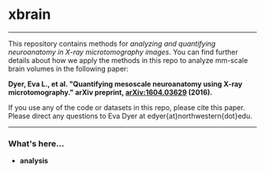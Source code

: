 # xbrain 
***
This repository contains methods for _analyzing and quantifying neuroanatomy in X-ray microtomography images_. You can find further details about how we apply the methods in this repo to analyze mm-scale brain volumes in the following paper:

__Dyer, Eva L., et al. "Quantifying mesoscale neuroanatomy using X-ray microtomography." arXiv preprint, [arXiv:1604.03629](https://arxiv.org/abs/1604.03629) (2016).__

If you use any of the code or datasets in this repo, please cite this paper. 
Please direct any questions to Eva Dyer at edyer{at}northwestern{dot}edu.
***

### What's here... ###

* __analysis__
